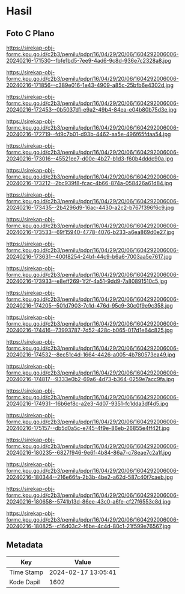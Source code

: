 # Hasil

## Foto C Plano

https://sirekap-obj-formc.kpu.go.id/c2b3/pemilu/pdpr/16/04/29/20/06/1604292006006-20240216-171530--fbfe1bd5-7ee9-4ad6-9c8d-936e7c2328a8.jpg

https://sirekap-obj-formc.kpu.go.id/c2b3/pemilu/pdpr/16/04/29/20/06/1604292006006-20240216-171856--c389e016-1e43-4909-a85c-25bfb6e4302d.jpg

https://sirekap-obj-formc.kpu.go.id/c2b3/pemilu/pdpr/16/04/29/20/06/1604292006006-20240216-172453--0b5037d1-e9a2-49b4-84ea-e04b80b75d3e.jpg

https://sirekap-obj-formc.kpu.go.id/c2b3/pemilu/pdpr/16/04/29/20/06/1604292006006-20240216-172719--fd9c7b01-d93b-4462-aa5e-496f65fdaa54.jpg

https://sirekap-obj-formc.kpu.go.id/c2b3/pemilu/pdpr/16/04/29/20/06/1604292006006-20240216-173016--45521ee7-d00e-4b27-b1d3-f60b4dddc90a.jpg

https://sirekap-obj-formc.kpu.go.id/c2b3/pemilu/pdpr/16/04/29/20/06/1604292006006-20240216-173212--2bc939f8-fcac-4b66-874a-058426a61d84.jpg

https://sirekap-obj-formc.kpu.go.id/c2b3/pemilu/pdpr/16/04/29/20/06/1604292006006-20240216-173435--2b4296d9-16ac-4430-a2c2-b767f396f6c9.jpg

https://sirekap-obj-formc.kpu.go.id/c2b3/pemilu/pdpr/16/04/29/20/06/1604292006006-20240216-173533--69f15940-4778-4076-b233-a6ea869d0e27.jpg

https://sirekap-obj-formc.kpu.go.id/c2b3/pemilu/pdpr/16/04/29/20/06/1604292006006-20240216-173631--400f8254-24bf-44c9-b6a6-7003aa5e7617.jpg

https://sirekap-obj-formc.kpu.go.id/c2b3/pemilu/pdpr/16/04/29/20/06/1604292006006-20240216-173933--e8eff269-1f2f-4a51-9dd9-7a80891510c5.jpg

https://sirekap-obj-formc.kpu.go.id/c2b3/pemilu/pdpr/16/04/29/20/06/1604292006006-20240216-174205--501d7903-7c1d-476d-95c9-30c0f9e9c358.jpg

https://sirekap-obj-formc.kpu.go.id/c2b3/pemilu/pdpr/16/04/29/20/06/1604292006006-20240216-174416--73993787-7d52-428c-b065-017d1e64c825.jpg

https://sirekap-obj-formc.kpu.go.id/c2b3/pemilu/pdpr/16/04/29/20/06/1604292006006-20240216-174532--8ec51c4d-1664-4426-a005-4b780573ea49.jpg

https://sirekap-obj-formc.kpu.go.id/c2b3/pemilu/pdpr/16/04/29/20/06/1604292006006-20240216-174817--9333e0b2-69a6-4d73-b364-0259e7acc9fa.jpg

https://sirekap-obj-formc.kpu.go.id/c2b3/pemilu/pdpr/16/04/29/20/06/1604292006006-20240216-174931--16b6ef8c-a2e3-4d07-9351-fc1dda3df4d5.jpg

https://sirekap-obj-formc.kpu.go.id/c2b3/pemilu/pdpr/16/04/29/20/06/1604292006006-20240216-175157--db5d0a5c-e745-4f9e-86eb-26855e4ff42f.jpg

https://sirekap-obj-formc.kpu.go.id/c2b3/pemilu/pdpr/16/04/29/20/06/1604292006006-20240216-180235--6827f946-9e6f-4b84-86a7-c78eae7c2a1f.jpg

https://sirekap-obj-formc.kpu.go.id/c2b3/pemilu/pdpr/16/04/29/20/06/1604292006006-20240216-180344--216e66fa-2b3b-4be2-a62d-587c40f7caeb.jpg

https://sirekap-obj-formc.kpu.go.id/c2b3/pemilu/pdpr/16/04/29/20/06/1604292006006-20240216-180658--5741b13d-86ee-43c0-a6fe-cf27f6553c8d.jpg

https://sirekap-obj-formc.kpu.go.id/c2b3/pemilu/pdpr/16/04/29/20/06/1604292006006-20240216-180825--c16d03c2-f6be-4c4d-80c1-21f599e76567.jpg


## Metadata

| Key        | Value               |
| ---------- | ------------------- |
| Time Stamp | 2024-02-17 13:05:41 |
| Kode Dapil | 1602                |



